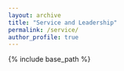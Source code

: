 ```yaml
---
layout: archive
title: "Service and Leadership"
permalink: /service/
author_profile: true
---
```

{% include base_path %}

